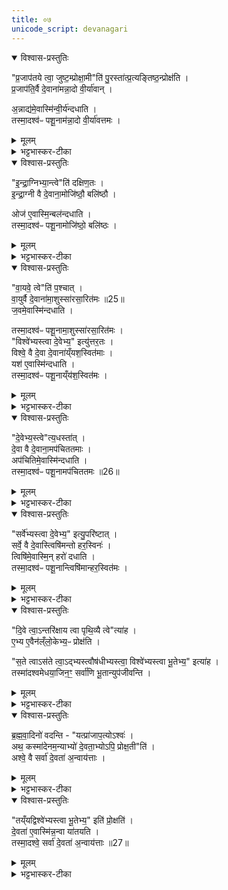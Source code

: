```yaml
---
title: ०७
unicode_script: devanagari
---
```


<details open><summary>विश्वास-प्रस्तुतिः</summary>

"प्र॒जाप॑तये त्वा॒ जुष्ट॒म्प्रोक्षा॒मी"ति॑ पु॒रस्ता॑त्प्र॒त्यङ्तिष्ठ॒न्प्रोक्ष॑ति ।  
प्र॒जाप॑ति॒र्वै दे॒वाना॑मन्ना॒दो वी॒र्या॑वान् ।  

अ॒न्नाद्य॑मे॒वास्मि॑न्वी॒र्य॑न्दधाति ।  
तस्मा॒दश्व॑ᳶ पशू॒नाम॑न्ना॒दो वी॒र्या॑वत्तमः ।  
</details>

<details><summary>मूलम्</summary>

"प्र॒जाप॑तये त्वा॒ जुष्ट॒म्प्रोक्षा॒मी"ति॑ पु॒रस्ता॑त्प्र॒त्यङ्तिष्ठ॒न्प्रोक्ष॑ति ।  
प्र॒जाप॑ति॒र्वै दे॒वाना॑मन्ना॒दो वी॒र्या॑वान् ।  

अ॒न्नाद्य॑मे॒वास्मि॑न्वी॒र्य॑न्दधाति ।  
तस्मा॒दश्व॑ᳶ पशू॒नाम॑न्ना॒दो वी॒र्या॑वत्तमः ।  
</details>

<details><summary>भट्टभास्कर-टीका</summary>

1अथाध्वर्युः अश्वाभिमुखस्तिष्ठन् अनुदिशं अश्वं प्रोक्षति - प्रजापतये त्वेत्यादिभिः ॥ देवानां मध्ये प्रजापतिः अन्नादः वीर्यावांश्च तस्मादनेन प्रोक्षणेन अन्नादनसामर्थ्यं वीर्यं च अस्मिन् अश्वे दधाति । तस्मात् पशूनां मध्ये अश्वोऽन्नादः वीर्यावत्तमश्च । 'अन्येषामपि' इति दीर्घत्वम् । एवं देगन्तरेषु योज्यम् ॥
</details>

<details open><summary>विश्वास-प्रस्तुतिः</summary>

"इ॒न्द्रा॒ग्निभ्या॒न्त्वे"ति॑ दक्षिण॒तः ।  
इ॒न्द्रा॒ग्नी वै दे॒वाना॒मोजि॑ष्ठौ॒ बलि॑ष्ठौ ।  

ओज॑ ए॒वास्मि॒न्बल॑न्दधाति ।  
तस्मा॒दश्व॑ᳶ पशू॒नामोजि॑ष्ठो॒ बलि॑ष्ठः ।  
</details>

<details><summary>मूलम्</summary>

"इ॒न्द्रा॒ग्निभ्या॒न्त्वे"ति॑ दक्षिण॒तः ।  
इ॒न्द्रा॒ग्नी वै दे॒वाना॒मोजि॑ष्ठौ॒ बलि॑ष्ठौ ।  

ओज॑ ए॒वास्मि॒न्बल॑न्दधाति ।  
तस्मा॒दश्व॑ᳶ पशू॒नामोजि॑ष्ठो॒ बलि॑ष्ठः ।  
</details>

<details><summary>भट्टभास्कर-टीका</summary>

2ओजिष्ठौ बलिष्ठाविति ॥ ओजस्वितमौ बलवत्तमौ च । 'विन्मतोर्लुक्' इति इष्ठनि लोपे 'टेः' इति टिलोपः ॥
</details>

<details open><summary>विश्वास-प्रस्तुतिः</summary>

"वा॒यवे॒ त्वे"ति॑ प॒श्चात् ।  
वा॒युर्वै दे॒वाना॑मा॒शुस्सा॑रसा॒रित॑मः ॥25॥  
ज॒वमे॒वास्मि॑न्दधाति ।  

तस्मा॒दश्व॑ᳶ पशू॒नामा॒शुस्सा॑रसा॒रित॑मः ।  
"विश्वे॑भ्यस्त्वा दे॒वेभ्य॒" इत्यु॑त्तर॒तः ।  
विश्वे॒ वै दे॒वा दे॒वाना॑य्ँयश॒स्वित॑माः ।  
यश॑ ए॒वास्मि॑न्दधाति ।  
तस्मा॒दश्व॑ᳶ पशू॒नाय्ँय॑श॒स्वित॑मः ।  
</details>

<details><summary>मूलम्</summary>

"वा॒यवे॒ त्वे"ति॑ प॒श्चात् ।  
वा॒युर्वै दे॒वाना॑मा॒शुस्सा॑रसा॒रित॑मः ॥25॥  
ज॒वमे॒वास्मि॑न्दधाति ।  

तस्मा॒दश्व॑ᳶ पशू॒नामा॒शुस्सा॑रसा॒रित॑मः ।  
"विश्वे॑भ्यस्त्वा दे॒वेभ्य॒" इत्यु॑त्तर॒तः ।  
विश्वे॒ वै दे॒वा दे॒वाना॑य्ँयश॒स्वित॑माः ।  
यश॑ ए॒वास्मि॑न्दधाति ।  
तस्मा॒दश्व॑ᳶ पशू॒नाय्ँय॑श॒स्वित॑मः ।  
</details>

<details><summary>भट्टभास्कर-टीका</summary>

3-4आशुः शीघ्रः सारसारितमः अतिशयेन सारिः उत्कर्षगामी ॥
</details>

<details open><summary>विश्वास-प्रस्तुतिः</summary>

"दे॒वेभ्य॒स्त्वे"त्य॒धस्ता॑त् ।  
दे॒वा वै दे॒वाना॒मप॑चिततमाः ।  
अप॑चितिमे॒वास्मि॑न्दधाति ।  
तस्मा॒दश्व॑ᳶ पशू॒नामप॑चिततमः ॥26॥  
</details>

<details><summary>मूलम्</summary>

"दे॒वेभ्य॒स्त्वे"त्य॒धस्ता॑त् ।  
दे॒वा वै दे॒वाना॒मप॑चिततमाः ।  
अप॑चितिमे॒वास्मि॑न्दधाति ।  
तस्मा॒दश्व॑ᳶ पशू॒नामप॑चिततमः ॥26॥  
</details>

<details><summary>भट्टभास्कर-टीका</summary>

5अपचिततमाः पूजिततमाः ॥
</details>

<details open><summary>विश्वास-प्रस्तुतिः</summary>

"सर्वे॑भ्यस्त्वा दे॒वेभ्य॒" इत्यु॒परि॑ष्टात् ।  
सर्वे॒ वै दे॒वास्त्विषि॑मन्तो हर॒स्विनः॑ ।   
त्विषि॑मे॒वास्मि॒न् हरो॑ दधाति ।  
तस्मा॒दश्व॑ᳶ पशू॒नान्त्विषि॑मान्हर॒स्वित॑मः ।  
</details>

<details><summary>मूलम्</summary>

"सर्वे॑भ्यस्त्वा दे॒वेभ्य॒" इत्यु॒परि॑ष्टात् ।  
सर्वे॒ वै दे॒वास्त्विषि॑मन्तो हर॒स्विनः॑ ।   
त्विषि॑मे॒वास्मि॒न् हरो॑ दधाति ।  
तस्मा॒दश्व॑ᳶ पशू॒नान्त्विषि॑मान्हर॒स्वित॑मः ।  
</details>

<details><summary>भट्टभास्कर-टीका</summary>

6त्विषिमन्तः दीप्तिमन्तः । हरस्विनः प्रकाशवन्तः ॥
</details>

<details open><summary>विश्वास-प्रस्तुतिः</summary>

"दि॒वे त्वा॒ऽन्तरि॑क्षाय त्वा पृथि॒व्यै त्वे"त्या॑ह ।  
ए॒भ्य ए॒वैन॑ल्ँलो॒केभ्य॒ᳶ प्रोक्ष॑ति ।  

"स॒ते त्वाऽस॑ते त्वा॒ऽद्भ्यस्त्वौष॑धीभ्यस्त्वा॒ विश्वे॑भ्यस्त्वा भू॒तेभ्य॒" इत्या॑ह ।  
तस्मा॑दश्वमेधया॒जिन॒ꣳ॒ सर्वा॑णि भू॒तान्युप॑जीवन्ति ।  
</details>

<details><summary>मूलम्</summary>

"दि॒वे त्वा॒ऽन्तरि॑क्षाय त्वा पृथि॒व्यै त्वे"त्या॑ह ।  
ए॒भ्य ए॒वैन॑ल्ँलो॒केभ्य॒ᳶ प्रोक्ष॑ति ।  

"स॒ते त्वाऽस॑ते त्वा॒ऽद्भ्यस्त्वौष॑धीभ्यस्त्वा॒ विश्वे॑भ्यस्त्वा भू॒तेभ्य॒" इत्या॑ह ।  
तस्मा॑दश्वमेधया॒जिन॒ꣳ॒ सर्वा॑णि भू॒तान्युप॑जीवन्ति ।  
</details>

<details><summary>भट्टभास्कर-टीका</summary>

7दिवे त्वेत्यादिना शेषावयवप्रोक्षणम् ॥
</details>

<details open><summary>विश्वास-प्रस्तुतिः</summary>

ब्र॒ह्म॒वा॒दिनो॑ वदन्ति -
"यत्प्रा॑जाप॒त्योऽश्वः॑ ।  
अथ॒ कस्मा॑देनम॒न्याभ्यो॑ दे॒वता॒भ्योऽपि॒ प्रोक्ष॒ती"ति॑ ।  
अश्वे॒ वै सर्वा॑ दे॒वता॑ अ॒न्वाय॑त्ताः ।  
</details>

<details><summary>मूलम्</summary>

ब्र॒ह्म॒वा॒दिनो॑ वदन्ति -
"यत्प्रा॑जाप॒त्योऽश्वः॑ ।  
अथ॒ कस्मा॑देनम॒न्याभ्यो॑ दे॒वता॒भ्योऽपि॒ प्रोक्ष॒ती"ति॑ ।  
अश्वे॒ वै सर्वा॑ दे॒वता॑ अ॒न्वाय॑त्ताः ।  
</details>

<details><summary>भट्टभास्कर-टीका</summary>

8ब्रह्मवादिन इति ॥ अन्वायत्ताः अन्ववस्थिताः सर्वाः देवताः अश्वे, तस्मात् अन्याभ्योऽपि प्रजापतिव्यतिरिक्ताभ्योऽपि प्रोक्ष्यतेऽश्वः । 'श्वीदितो निष्ठायाम्' इतीट्प्रतिषेधः ।  
</details>

<details open><summary>विश्वास-प्रस्तुतिः</summary>

"तय्ँयद्विश्वे॑भ्यस्त्वा भू॒तेभ्य॒" इति॑ प्रो॒क्षति॑ ।  
दे॒वता॑ ए॒वास्मि॑न्न॒न्वा या॑तयति ।  
तस्मा॒दश्वे॒ सर्वा॑ दे॒वता॑ अ॒न्वाय॑त्ताः ॥27॥  
</details>

<details><summary>मूलम्</summary>

"तय्ँयद्विश्वे॑भ्यस्त्वा भू॒तेभ्य॒" इति॑ प्रो॒क्षति॑ ।  
दे॒वता॑ ए॒वास्मि॑न्न॒न्वा या॑तयति ।  
तस्मा॒दश्वे॒ सर्वा॑ दे॒वता॑ अ॒न्वाय॑त्ताः ॥27॥  
</details>

<details><summary>भट्टभास्कर-टीका</summary>

के पुनरश्वे सर्वा देवताः अन्वाहिता इत्याह - तं यदिति । विश्वेभ्यस्त्वा भूतेभ्य इति प्रोक्षेत् । तेन सर्वा देवताः अश्वे अन्वायातयति, तस्माद्बूमो अश्वे सर्वा देवता अन्वायत्ता इति ॥


इति तैत्तिरीयब्राह्मणे तृतीये अष्टमे अश्वमेधे सप्तमोऽनुवाकः ॥  

</details>


